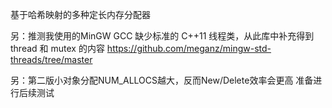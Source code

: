 基于哈希映射的多种定长内存分配器




另：推测我使用的MinGW GCC 缺少标准的 C++11 线程类，从此库中补充得到thread 和 mutex 的内容
https://github.com/meganz/mingw-std-threads/tree/master

另：第二版小对象分配NUM_ALLOCS越大，反而New/Delete效率会更高 准备进行后续测试
